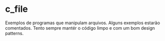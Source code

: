 # c_file

Exemplos de programas que manipulam arquivos.
Alguns exemplos estarão comentados.
Tento sempre mantér o código limpo e com um bom design patterns.

